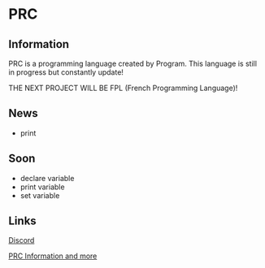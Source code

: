 # PRC

## Information

PRC is a programming language created by Program. This language is still in progress but constantly update!

THE NEXT PROJECT WILL BE FPL (French Programming Language)! 

## News

- print

## Soon

- declare variable
- print variable
- set variable

## Links

[Discord](https://discord.gg/FjS9jvwvhS)

[PRC Information and more](https://github.com/Program132/PRC/tree/PRC)
